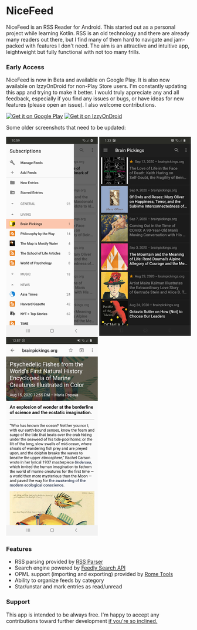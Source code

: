 # NiceFeed
NiceFeed is an RSS Reader for Android. This started out as a personal project while learning Kotlin. RSS is an old technology and there are already many readers out there, but I find many of them hard to navigate and jam-packed with features I don't need. The aim is an attractive and intuitive app, leightweight but fully functional with not too many frills.

<h3>Early Access</h3>
NiceFeed is now in Beta and available on Google Play. It is also now available on IzzyOnDroid for non-Play Store users. I'm constantly updating this app and trying to make it better. I would truly appreciate any and all feedback, especially if you find any issues or bugs, or have ideas for new features (please open an issue). I also welcome contributions.<br>

<a href='https://play.google.com/store/apps/details?id=com.joshuacerdenia.android.nicefeed&pcampaignid=pcampaignidMKT-Other-global-all-co-prtnr-py-PartBadge-Mar2515-1'><img alt='Get it on Google Play' width="250" src='https://play.google.com/intl/en_us/badges/static/images/badges/en_badge_web_generic.png'/></a>
<a href='https://android.izzysoft.de/repo/apk/com.joshuacerdenia.android.nicefeed'><img alt='Get it on IzzyOnDroid' width="250" src='https://gitlab.com/IzzyOnDroid/repo/-/raw/master/assets/IzzyOnDroid.png'/></a>

Some older screenshots that need to be updated:<br><br>
<img width="250" src="Screenshot-1.jpg"> <img width="250" src="Screenshot-2.jpg"> <img width="250" src="Screenshot-3.jpg">

<h3>Features</h3>
<ul>
  <li>RSS parsing provided by <a href="https://github.com/prof18/RSS-Parser">RSS Parser</a></li>
  <li>Search engine powered by <a href="https://developer.feedly.com/v3/search/">Feedly Search API</a></li>
  <li>OPML support (importing and exporting) provided by <a href="https://github.com/rometools/rome">Rome Tools</a>
  <li>Ability to organize feeds by category</li>
  <li>Star/unstar and mark entries as read/unread</li>
</ul>

<h3>Support</h3>
This app is intended to be always free. I'm happy to accept any contributions toward further development <a href="https://www.paypal.com/paypalme/joshuacerdenia">if you're so inclined.</a>
